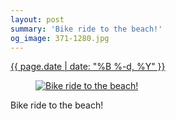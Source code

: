 ```yaml
---
layout: post
summary: 'Bike ride to the beach!'
og_image: 371-1280.jpg
---
```


<p>
 <time>
  <a href="/371">
   {{ page.date | date: "%B %-d, %Y" }}
  </a>
 </time>
 <a href="/371">
  <figure data-taken="9/15/2014">
   <img alt="Bike ride to the beach!" sizes="(min-width: 700px) 50vw, calc(100vw - 2rem)" src="{{ site.assets_url }}/371-640.jpg" srcset="{{ site.assets_url }}/371-1280.jpg 1280w, {{ site.assets_url }}/371-960.jpg 960w, {{ site.assets_url }}/371-640.jpg 640w, {{ site.assets_url }}/371-320.jpg 320w"/>
  </figure>
 </a>
 <span>
  Bike ride to the beach!
 </span>
</p>
